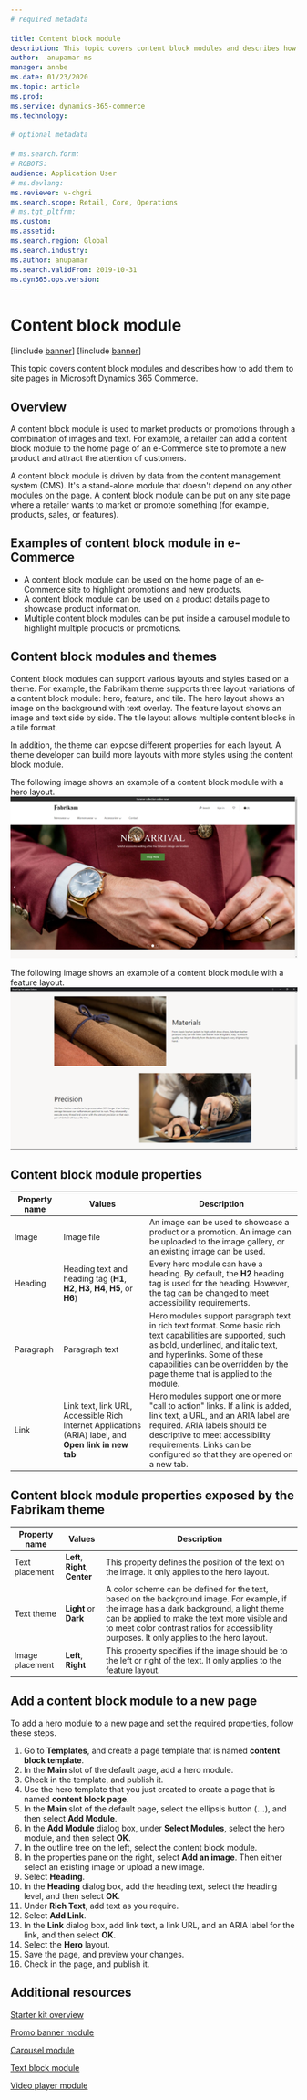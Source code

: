 ```yaml
---
# required metadata

title: Content block module 
description: This topic covers content block modules and describes how to add them to site pages in Microsoft Dynamics 365 Commerce.
author:  anupamar-ms
manager: annbe
ms.date: 01/23/2020
ms.topic: article
ms.prod: 
ms.service: dynamics-365-commerce
ms.technology: 

# optional metadata

# ms.search.form: 
# ROBOTS: 
audience: Application User
# ms.devlang: 
ms.reviewer: v-chgri
ms.search.scope: Retail, Core, Operations
# ms.tgt_pltfrm: 
ms.custom: 
ms.assetid: 
ms.search.region: Global
ms.search.industry: 
ms.author: anupamar
ms.search.validFrom: 2019-10-31
ms.dyn365.ops.version: 
---
```


# Content block module

[!include [banner](includes/preview-banner.md)]
[!include [banner](includes/banner.md)]

This topic covers content block modules and describes how to add them to site pages in Microsoft Dynamics 365 Commerce.

## Overview

A content block module is used to market products or promotions through a combination of images and text. For example, a retailer can add a content block module to the home page of an e-Commerce site to promote a new product and attract the attention of customers.

A content block module is driven by data from the content management system (CMS). It's a stand-alone module that doesn't depend on any other modules on the page. A content block module can be put on any site page where a retailer wants to market or promote something (for example, products, sales, or features).

## Examples of content block module in e-Commerce

- A content block module can be used on the home page of an e-Commerce site to highlight promotions and new products.
- A content block module can be used on a product details page to showcase product information.
- Multiple content block modules can be put inside a carousel module to highlight multiple products or promotions.

## Content block modules and themes

Content block modules can support various layouts and styles based on a theme. For example, the Fabrikam theme supports three layout variations of a content block module: hero, feature, and tile. The hero layout shows an image on the background with text overlay. The feature layout shows an image and text side by side. The tile layout allows multiple content blocks in a tile format.

In addition, the theme can expose different properties for each layout. A theme developer can build more layouts with more styles using the content block module.

The following image shows an example of a content block module with a hero layout.
![Example of a hero module](./media/Hero.PNG)

The following image shows an example of a content block module with a feature layout.
![Examples of feature modules](./media/Feature.PNG)

## Content block module properties

| Property name  | Values | Description |
|----------------|--------|-------------|
| Image          | Image file | An image can be used to showcase a product or a promotion. An image can be uploaded to the image gallery, or an existing image can be used. |
| Heading        | Heading text and heading tag (**H1**, **H2**, **H3**, **H4**, **H5**, or **H6**) | Every hero module can have a heading. By default, the **H2** heading tag is used for the heading. However, the tag can be changed to meet accessibility requirements. |
| Paragraph      | Paragraph text | Hero modules support paragraph text in rich text format. Some basic rich text capabilities are supported, such as bold, underlined, and italic text, and hyperlinks. Some of these capabilities can be overridden by the page theme that is applied to the module. |
| Link           | Link text, link URL, Accessible Rich Internet Applications (ARIA) label, and **Open link in new tab** | Hero modules support one or more "call to action" links. If a link is added, link text, a URL, and an ARIA label are required. ARIA labels should be descriptive to meet accessibility requirements. Links can be configured so that they are opened on a new tab. |

## Content block module properties exposed by the Fabrikam theme 

| Property name  | Values | Description |
|----------------|--------|-------------|
| Text placement | **Left**, **Right**, **Center** | This property defines the position of the text on the image. It only applies to the hero layout. |
| Text theme     | **Light** or **Dark** | A color scheme can be defined for the text, based on the background image. For example, if the image has a dark background, a light theme can be applied to make the text more visible and to meet color contrast ratios for accessibility purposes. It only applies to the hero layout.|
| Image placement       | **Left**,  **Right** | This property specifies if the image should be to the left or right of the text. It only applies to the feature layout.  |

## Add a content block module to a new page

To add a hero module to a new page and set the required properties, follow these steps.

1. Go to **Templates**, and create a page template that is named **content block template**.
1. In the **Main** slot of the default page, add a hero module.
1. Check in the template, and publish it.
1. Use the hero template that you just created to create a page that is named **content block page**.
1. In the **Main** slot of the default page, select the ellipsis button (**...**), and then select **Add Module**.
1. In the **Add Module** dialog box, under **Select Modules**, select the hero module, and then select **OK**.
1. In the outline tree on the left, select the content block module.
1. In the properties pane on the right, select **Add an image**. Then either select an existing image or upload a new image.
1. Select **Heading**.
1. In the **Heading** dialog box, add the heading text, select the heading level, and then select **OK**.
1. Under **Rich Text**, add text as you require.
1. Select **Add Link**.
1. In the **Link** dialog box, add link text, a link URL, and an ARIA label for the link, and then select **OK**.
1. Select the **Hero** layout.
1. Save the page, and preview your changes.
1. Check in the page, and publish it.

## Additional resources

[Starter kit overview](starter-kit-overview.md)

[Promo banner module](add-alert.md)

[Carousel module](add-carousel.md)

[Text block module](add-content-rich-block.md)

[Video player module](add-video-player.md)
